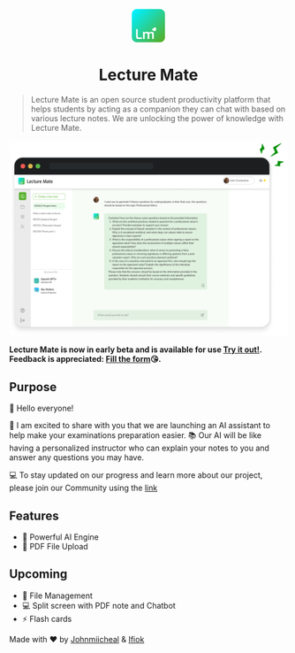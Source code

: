 <div align="center">
  <img src="./public/logo.png" alt="lecture mate logo" width="60px" />
  <h1>Lecture Mate</h1>
</div>

> Lecture Mate is an open source student productivity platform that helps students by acting as a companion they can chat with based on various lecture notes. We are unlocking the power of knowledge with Lecture Mate.

![Noodle Preview](https://github.com/johnmiicheal/lecturemate/blob/main/public/mock.png?raw=true)

**Lecture Mate is now in early beta and is available for use [Try it out!](https://lecturemate.vercel.app). <br/>
Feedback is appreciated: [Fill the form](https://forms.office.com/r/xw8mcYPXLp)😘.**

## Purpose

👋 Hello everyone!

🤖 I am excited to share with you that we are launching an AI assistant to help make your examinations preparation easier. 📚 Our AI will be like having a personalized instructor who can explain your notes to you and answer any questions you may have.

💻 To stay updated on our progress and learn more about our project, please join our Community using the [link](https://t.me/NEARCommunity)
## Features
- 🤖 Powerful AI Engine
- 📒 PDF File Upload

## Upcoming
- 📁 File Management
- 💻 Split screen with PDF note and Chatbot
- ⚡️ Flash cards
<!--

- 📒 Note taking
- 🗄️ Task Management
- ✅ Assignment grade calculator
- 📆 Timetable
- 📈 Insights
- 🧠 Mind maps

-->

Made with ❤ by [Johnmiicheal](https://github.com/Johnmiicheal) & [Ifiok](https://github.com/ifiokabasiudo)
